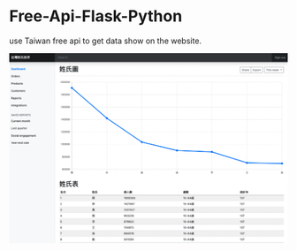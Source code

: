 # Free-Api-Flask-Python
use Taiwan free api to get data show on the website.

![image](https://github.com/appfromape/Free-Api-Flask-Python/blob/main/1.png)
